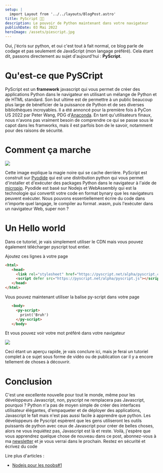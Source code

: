 ```yaml
---
setup: |
  import Layout from '../../layouts/BlogPost.astro'
title: PyScript 🥧📜
description: Le pouvoir de Python maintenant dans votre navigateur
publishDate: 03 Mai 2022
heroImage: /assets/piescript.jpg
---
```


Oui, j'écris sur python, et oui c'est tout à fait normal, ce blog parle de codage et pas seulement de JavaScript (mon langage préféré). Cela étant dit, passons directement au sujet d'aujourd'hui : **PyScript**.
# Qu'est-ce que PySCript
PyScript est un **framework** javascript qui vous permet de créer des applications Python dans le navigateur en utilisant un mélange de Python et de HTML standard. Son but ultime est de permettre à un public beaucoup plus large de bénéficier de la puissance de Python et de ses diverses bibliothèques incroyables. Il a été annoncé pour la première fois à PyCon US 2022 par Peter Wang, PDG d'[Anaconda](https://www.anaconda.com).
En tant qu'utilisateurs finaux, nous n'avons pas vraiment besoin de comprendre ce qui se passe sous le capot dans les framworks, mais il est parfois bon de le savoir, notamment pour des raisons de sécurité.
# Comment ça marche

![](../../../assets/piestack.jpg)

Cette image explique la magie noire qui se cache derrière. PyScript est construit sur [Pyodide](https://pyodide.org/en/stable/) qui est une distribution python qui vous permet d'installer et d'exécuter des packages Python dans le navigateur à l'aide de [micropip](https://pyodide.org/fr/stable/). Pyodide est basé sur Nodejs et WebAssembly qui est la technologie qui convertit votre code en format bynary que les navigateurs peuvent exécuter. Nous pouvons essentiellement écrire du code dans n'importe quel langage, le compiler au format .wasm, puis l'exécuter dans un navigateur Web, super non ?

# Un Hello world
Dans ce tutoriel, je vais simplement utiliser le CDN mais vous pouvez également télécharger pyscript tout entier.

Ajoutez ces lignes à votre page
```html
<html>
   <head>
     <link rel="stylesheet" href="https://pyscript.net/alpha/pyscript.css" />
     <script defer src="https://pyscript.net/alpha/pyscript.js"></script>
   </head>
</html>
```
Vous pouvez maintenant utiliser la balise py-script dans votre page

```html
   <body>
     <py-script>
       print('Bruh')
     </py-script>
   </body>
```
Et vous pouvez voir votre mot préféré dans votre navigateur

![](../../../assets/pybruh.jpg)

Ceci étant un aperçu rapide, je vais conclure ici, mais je ferai un tutoriel complet à ce sujet sous forme de vidéo ou de publication car il y a encore tellement de choses à découvrir.

# Conclusion
C'est une excellente nouvelle pour tout le monde, même pour les développeurs Javascript, non, pyscript ne remplacera pas Javascript, pourquoi ? Python n'a pas de moyen simple de créer des interfaces utilisateur élégantes, d'empaqueter et de déployer des applications, Javascript le fait mais n'est pas aussi facile à apprendre que python. Les développeurs de Pyscript espèrent que les gens utiliseront les outils puissants de python avec ceux de Javascript pour créer de belles choses, alors ne vous inquiétez pas, Javascript est là et reste.
Voilà, j'espère que vous apprendrez quelque chose de nouveau dans ce post, abonnez-vous à ma [newsletter](/subscribe) et je vous verrai dans le prochain. Restez en sécurité et écrivez du code

Lire plus d'articles :
- [Nodejs pour les noobs#1](/postsfr/nodejs-for-potatoes)